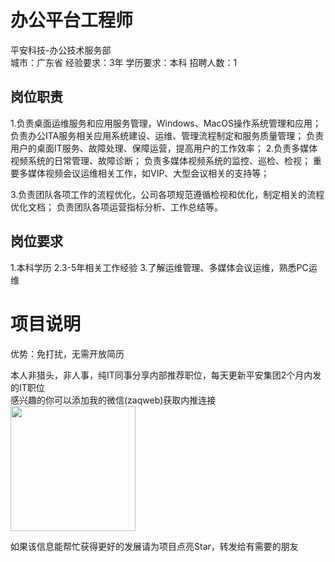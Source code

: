 # 办公平台工程师
平安科技-办公技术服务部  
城市：广东省 经验要求：3年 学历要求：本科  招聘人数：1

## 岗位职责
1.负责桌面运维服务和应用服务管理，Windows、MacOS操作系统管理和应用；
 负责办公ITA服务相关应用系统建设、运维、管理流程制定和服务质量管理；
 负责用户的桌面IT服务、故障处理、保障运营，提高用户的工作效率；2.负责多媒体视频系统的日常管理、故障诊断；
 负责多媒体视频系统的监控、巡检、检视；
 重要多媒体视频会议运维相关工作，如VIP、大型会议相关的支持等；
 3.负责团队各项工作的流程优化，公司各项规范遵循检视和优化，制定相关的流程优化文档；
 负责团队各项运营指标分析、工作总结等。

## 岗位要求
1.本科学历2.3-5年相关工作经验3.了解运维管理、多媒体会议运维，熟悉PC运维

# 项目说明

优势：免打扰，无需开放简历

本人非猎头，非人事，纯IT同事分享内部推荐职位，每天更新平安集团2个月内发的IT职位  
感兴趣的你可以添加我的微信(zaqweb)获取内推连接  
<img src="https://github.com/zaqweb/PA-IT-JOBS/blob/master/WechatICode.jpeg"  height="200" width="200">

如果该信息能帮忙获得更好的发展请为项目点亮Star，转发给有需要的朋友




